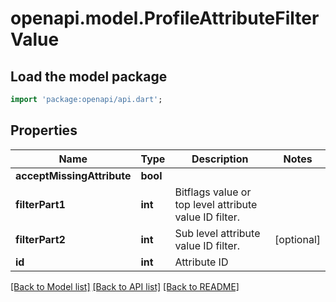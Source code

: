 # openapi.model.ProfileAttributeFilterValue

## Load the model package
```dart
import 'package:openapi/api.dart';
```

## Properties
Name | Type | Description | Notes
------------ | ------------- | ------------- | -------------
**acceptMissingAttribute** | **bool** |  | 
**filterPart1** | **int** | Bitflags value or top level attribute value ID filter. | 
**filterPart2** | **int** | Sub level attribute value ID filter. | [optional] 
**id** | **int** | Attribute ID | 

[[Back to Model list]](../README.md#documentation-for-models) [[Back to API list]](../README.md#documentation-for-api-endpoints) [[Back to README]](../README.md)


